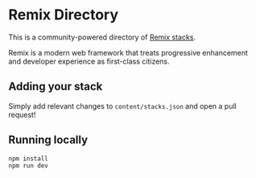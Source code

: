 # Remix Directory

This is a community-powered directory of [Remix stacks](https://remix.run/stacks).

Remix is a modern web framework that treats progressive enhancement and developer experience as first-class citizens.

## Adding your stack

Simply add relevant changes to `content/stacks.json` and open a pull request!

## Running locally

```
npm install
npm run dev
```

